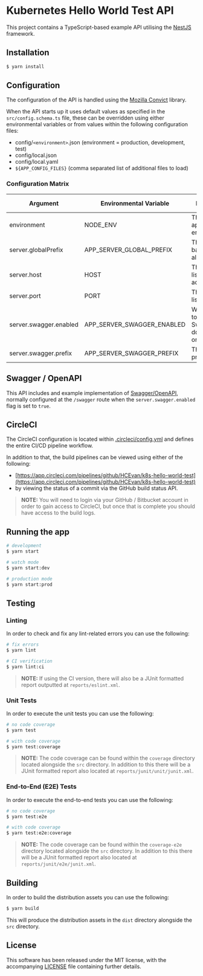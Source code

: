 # Kubernetes Hello World Test API

This project contains a TypeScript-based example API utilising the [NestJS](https://github.com/nestjs/nest) framework.

## Installation

```bash
$ yarn install
```

## Configuration

The configuration of the API is handled using the [Mozilla Convict](https://github.com/mozilla/node-convict) library.

When the API starts up it uses default values as specified in the `src/config.schema.ts` file, these can be overridden using either environmental variables or from values within the following configuration files:
* config/`<environment>`.json (environment = production, development, test)
* config/local.json
* config/local.yaml
* `${APP_CONFIG_FILES}` (comma separated list of additional files to load)

### Configuration Matrix

| Argument | Environmental Variable | Description | Type | Default Value(s) |
| --- | --- | --- | --- | --- |
| environment | NODE_ENV | The application environment. | string | production |
| server.globalPrefix | APP_SERVER_GLOBAL_PREFIX | The server base prefix for all endpoints. | string | / |
| server.host | HOST | The server listening address. | string | 0.0.0.0 |
| server.port | PORT | The server listening port. | port | 3000 |
| server.swagger.enabled | APP_SERVER_SWAGGER_ENABLED | Whether or not to enable the Swagger API documentation or not. | boolean | false |
| server.swagger.prefix | APP_SERVER_SWAGGER_PREFIX | The Swagger prefix to use. | string | /swagger |

## Swagger / OpenAPI

This API includes and example implementation of [Swagger/OpenAPI](https://swagger.io/resources/open-api/), normally configured at the `/swagger` route when the `server.swagger.enabled` flag is set to `true`.

## CircleCI

The CircleCI configuration is located within [.circleci/config.yml](.circleci/config.yml) and defines the entire CI/CD pipeline workflow.

In addition to that, the build pipelines can be viewed using either of the following:
- [https://app.circleci.com/pipelines/github/HCEvan/k8s-hello-world-test](https://app.circleci.com/pipelines/github/HCEvan/k8s-hello-world-test) 
- by viewing the status of a commit via the GitHub build status API.

> **NOTE:** You will need to login via your GitHub / Bitbucket account in order to gain access to CircleCI, but once that is complete you should have access to the build logs.

## Running the app

```bash
# development
$ yarn start

# watch mode
$ yarn start:dev

# production mode
$ yarn start:prod
```

## Testing

### Linting

In order to check and fix any lint-related errors you can use the following:

```bash
# fix errors
$ yarn lint

# CI verification
$ yarn lint:ci
```

> **NOTE:** If using the CI version, there will also be a JUnit formatted report outputted at `reports/eslint.xml`.

### Unit Tests

In order to execute the unit tests you can use the following:

```bash
# no code coverage
$ yarn test

# with code coverage
$ yarn test:coverage
```

> **NOTE:** The code coverage can be found within the `coverage` directory located alongside the `src` directory. In addition to this there will be a JUnit formatted report also located at `reports/junit/unit/junit.xml`.

### End-to-End (E2E) Tests

In order to execute the end-to-end tests you can use the following:

```bash
# no code coverage
$ yarn test:e2e

# with code coverage
$ yarn test:e2e:coverage
```

> **NOTE:** The code coverage can be found within the `coverage-e2e` directory located alongside the `src` directory. In addition to this there will be a JUnit formatted report also located at `reports/junit/e2e/junit.xml`.

## Building

In order to build the distribution assets you can use the following:

```bash
$ yarn build
```

This will produce the distribution assets in the `dist` directory alongside the `src` directory.

## License

This software has been released under the MIT license, with the accompanying [LICENSE](LICENSE) file containing further details.
